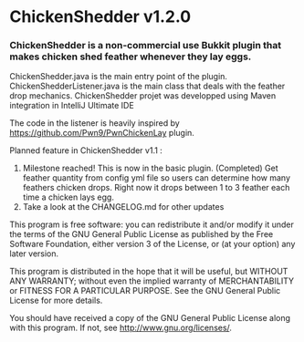 # ChickenShedder v1.2.0
### ChickenShedder is a non-commercial use Bukkit plugin that makes chicken shed feather whenever they lay eggs.

ChickenShedder.java is the main entry point of the plugin.
ChickenShedderListener.java is the main class that deals with the feather drop mechanics.
ChickenShedder projet was developped using Maven integration in IntelliJ Ultimate IDE

The code in the listener is heavily inspired by https://github.com/Pwn9/PwnChickenLay plugin.

Planned feature in ChickenShedder v1.1 : 
1. Milestone reached! This is now in the basic plugin. (Completed) Get feather quantity from config yml file so users can determine how many feathers chicken drops. Right now it drops between 1 to 3 feather each time a chicken lays egg.
2. Take a look at the CHANGELOG.md for other updates

This program is free software: you can redistribute it and/or modify
it under the terms of the GNU General Public License as published by
the Free Software Foundation, either version 3 of the License, or
(at your option) any later version.

This program is distributed in the hope that it will be useful,
but WITHOUT ANY WARRANTY; without even the implied warranty of
MERCHANTABILITY or FITNESS FOR A PARTICULAR PURPOSE.  See the
GNU General Public License for more details.

You should have received a copy of the GNU General Public License
along with this program.  If not, see <http://www.gnu.org/licenses/>.
